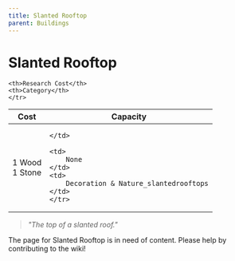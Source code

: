 ```yaml
---
title: Slanted Rooftop
parent: Buildings
---
```

# Slanted Rooftop

<table>
<thead>
	<tr>
	<th>Cost</th>
	<th>Capacity</th>
	
	<th>Research Cost</th>
	<th>Category</th>
	</tr>
</thead>
<tbody>
	<tr>
	<td>
		1 Wood<br>1 Stone
	</td>
	<td>
		
	</td>
	
	<td>
		None
	</td>
	<td>
		Decoration & Nature_slantedrooftops
	</td>
	</tr>
</tbody>
</table>

> *"The top of a slanted roof."*

The page for Slanted Rooftop is in need of content. Please help by contributing to the wiki!
